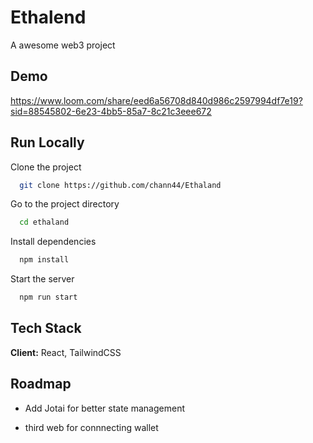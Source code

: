 
# Ethalend

A awesome web3 project


## Demo

https://www.loom.com/share/eed6a56708d840d986c2597994df7e19?sid=88545802-6e23-4bb5-85a7-8c21c3eee672

## Run Locally

Clone the project

```bash
  git clone https://github.com/chann44/Ethaland
```

Go to the project directory

```bash
  cd ethaland
```

Install dependencies

```bash
  npm install
```

Start the server

```bash
  npm run start
```


## Tech Stack

**Client:** React, TailwindCSS



## Roadmap

- Add Jotai for better state management

- third web for connnecting wallet


